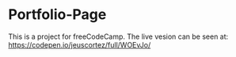 # Portfolio-Page
This is a project for freeCodeCamp.
The live vesion can be seen at: https://codepen.io/jeuscortez/full/WOEvJo/
